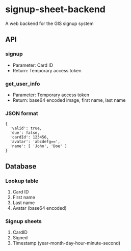 # signup-sheet-backend
A web backend for the GIS signup system

## API
### signup
* Parameter: Card ID    
* Return: Temporary access token

### get_user_info
* Parameter: Temporary access token   
* Return: base64 encoded image, first name, last name    

### JSON format
```
{ 
  'valid': true,
  'due': false,
  'cardId': 123456, 
  'avatar': 'abcdefg==',
  'name': [ 'John', 'Doe' ] 
}
```    

## Database
### Lookup table
1. Card ID
2. First name
3. Last name
4. Avatar (base64 encoded)

### Signup sheets
1. CardID
2. Signed
3. Timestamp (year-month-day-hour-minute-second)
